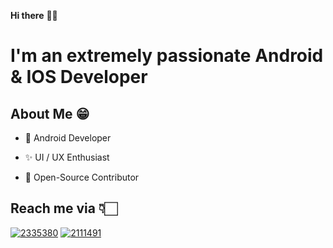 **Hi there** 👋🏻

# I'm an extremely passionate Android & IOS Developer

## About Me 😁
* 📱 Android Developer 

* ✨ UI / UX Enthusiast

* 📖 Open-Source Contributor



## Reach me via 👇🏻
[![2335380](https://github.com/user-attachments/assets/dfc3682a-cab9-4b75-a96b-b00cd685cb14)](https://www.linkedin.com/in/yogendra-nimaje-0ab41a249/)
[![2111491](https://github.com/user-attachments/assets/8a81cb8e-2eb9-42d0-ab59-a39f55352f6f)](https://www.instagram.com/nimje_yogendra/)
